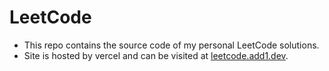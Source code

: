 # LeetCode

<!-- ![leetcode](./docs/images/wordmark.png) -->

- This repo contains the source code of my personal LeetCode solutions.
- Site is hosted by vercel and can be visited at [leetcode.add1.dev](https://leetcode.add1.dev).

